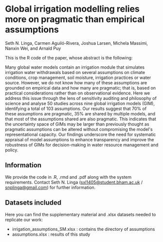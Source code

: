 # Global irrigation modelling relies more on pragmatic than empirical assumptions

<!-- badges: start -->
<!-- badges: end -->

Seth N. Linga, Carmen Aguiló-Rivera, Joshua Larsen, Michela Massimi, Nanxin Wei, and Arnald Puy

This is the R code of the paper, whose abstract is the following:

Many global water models contain an irrigation module that simulates irrigation water withdrawals based on several assumptions on climate conditions, crop management, soil moisture, irrigation practices or water source. However, we do not know how many of these assumptions are grounded on empirical data and how many are pragmatic; that is, based on practical considerations rather than on observational evidence. Here we address this issue through the lens of sensitivity auditing and philosophy of science and analyse 50 studies across nine global irrigation models (GIM), identifying a total of 103 assumptions. Our results suggest that 70% of these assumptions are pragmatic, 35% are shared by multiple models, and that most of the assumptions shared are also pragmatic. This indicates that the uncertainty space of GIMs may be larger than previously thought as pragmatic assumptions can be altered without compromising the model's representational capacity. Our findings underscore the need for systematic appraisal of model assumptions to enhance transparency and improve the robustness of GIMs for decision-making in water resource management and policy.

## Information
We provide the code in .R, .rmd and .pdf along with the system requirements. Contact Seth N. Linga (sxl1405@student.bham.ac.uk / snplinga@gmail.com) for further information.

## Datasets included
Here you can find the supplementary material and .xlsx datasets needed to replicate our work: 
* irrigation_assumptions_SM.xlsx : contains the directory of assumptions
* assumptions.xlsx : results of this study
